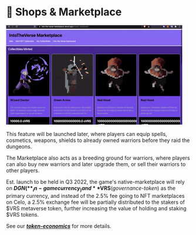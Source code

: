 # 🛒 Shops & Marketplace

![Demo Marketplace](../.gitbook/assets/Marketplace.gif)

This feature will be launched later, where players can equip spells, cosmetics, weapons, shields to already owned warriors before they raid the dungeons.

The Marketplace also acts as a breeding ground for warriors, where players can also buy new warriors and later upgrade them, or sell their warriors to other players.

Est. launch to be held in Q3 2022, the game's native-marketplace will rely on **$DGN(**_in-game currency_) and **$VRS**(_governance-token_) as the primary currency, and instead of the 2.5% fee going to NFT marketplaces on Celo, a 2.5% exchange fee will be partially distributed to the stakers of $VRS metaverse token, further increasing the value of holding and staking $VRS tokens.

See our [_**token-economics**_](broken-reference) for more details.
